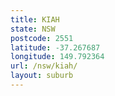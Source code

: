 ```yaml
---
title: KIAH
state: NSW
postcode: 2551
latitude: -37.267687
longitude: 149.792364
url: /nsw/kiah/
layout: suburb
---
```

